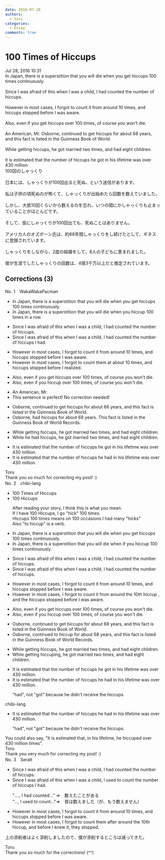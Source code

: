 ```yaml
---
date: 2016-07-28
authors:
  - toru
categories:
  - Essay
comments: true
---
```


# 100 Times of Hiccups
<div class="date">Jul 28, 2016 10:31</div>
<div id="post"><div id="body_show_ori">
In Japan, there is a superstition that you will die when you get hiccups 100 times continuously.<br/><br/>Since I was afraid of this when I was a child, I had counted the number of hiccups.<br/><br/>However in most cases, I forgot to count it from around 10 times, and hiccups stopped before I was aware.<br/><br/>Also, even if you get hiccups over 100 times, of course you won't die.<br/><br/>An American, Mr. Osborne, continued to get hiccups for about 68 years, and this fact is listed in the Guinness Book of World.<br/><br/>While getting hiccups, he got married two times, and had eight children.<br/><br/>It is estimated that the number of hiccups he got in his lifetime was over 430 million. 
</div></div>

<!-- more -->

<div id="post_ja"><div id="body_show_mo">
100回のしゃっくり<br/><br/>日本には、しゃっくりが100回出ると死ぬ、という迷信があります。<br/><br/>私は子供の頃死ぬのが怖くて、しゃっくりが出始めたら回数を数えていました。<br/><br/>しかし、大抵10回くらいから数えるのを忘れ、いつの間にかしゃっくりも止まっていることがほとんどです。<br/><br/>そして、仮にしゃっくりが100回出ても、死ぬことはありません。<br/><br/>アメリカ人のオズボーン氏は、約68年間しゃっくりをし続けたとして、ギネスに登録されています。<br/><br/>しゃっくりをしながら、2度の結婚をして、8人の子どもに恵まれました。<br/><br/>彼が生涯でしたしゃっくりの回数は、4億3千万以上だと推定されています。
</div></div>

## Corrections (3)
<div id="block"><div class="first_name"> No. 1　<span class="just_name">WakaWakaPacman</span></div><div id="block2">
<ul class="correction_field">
<li class="incorrect">In Japan, there is a superstition that you will die when you get hiccups 100 times continuously.</li>
<li class="corrected correct">
In Japan, there is a superstition that you will die when you <span class="f_red">hiccup 100 times in a row.</span>
</li>
</ul>
<ul class="correction_field">
<li class="incorrect">Since I was afraid of this when I was a child, I had counted the number of hiccups.</li>
<li class="corrected correct">
Since I was afraid of this when I was a child, I had counted the number of hiccups <span class="f_red">I had</span>.
</li>
</ul>
<ul class="correction_field">
<li class="incorrect">However in most cases, I forgot to count it from around 10 times, and hiccups stopped before I was aware.</li>
<li class="corrected correct">
However in most cases, I forgot to count <span class="f_red">them at about</span> 10 times, and hiccups stopped before I <span class="f_red">realized</span>.
</li>
</ul>
<ul class="correction_field">
<li class="incorrect">Also, even if you get hiccups over 100 times, of course you won't die.</li>
<li class="corrected correct">
Also, even if you <span class="f_red">hiccup</span> over 100 times, of course you won't die.
</li>
</ul>
<ul class="correction_field">
<li class="incorrect">An American, Mr.</li>
<li class="corrected perfect">This sentence is perfect! No correction needed!</li>
</ul>
<ul class="correction_field">
<li class="incorrect">Osborne, continued to get hiccups for about 68 years, and this fact is listed in the Guinness Book of World.</li>
<li class="corrected correct">
Osborne, <span class="f_red">had hiccups</span> for about 68 years<span class="f_red">. T</span>his fact is listed in the Guinness Book of World <span class="f_red">Records</span>.
</li>
</ul>
<ul class="correction_field">
<li class="incorrect">While getting hiccups, he got married two times, and had eight children.</li>
<li class="corrected correct">
While <span class="f_red">he had</span> hiccups, he got married two times, and had eight children.
</li>
</ul>
<ul class="correction_field">
<li class="incorrect">It is estimated that the number of hiccups he got in his lifetime was over 430 million.</li>
<li class="corrected correct">
It is estimated that the number of hiccups he <span class="f_red">had</span> in his lifetime was over 430 million.
</li>
</ul>
</div><div class="name"><span class="just_name">Toru</span><br>
Thank you so much for correcting my post! :)
</div>
</div>
<div id="block"><div class="first_name"> No. 2　<span class="just_name">chibi-lang</span></div><div id="block2">
<ul class="correction_field">
<li class="incorrect">100 Times of Hiccups</li>
<li class="corrected correct">
100 Hiccups
<p class="correction_comment">After reading your story, I think this is what you mean.<br/>If I have 100 Hiccups, I go "hick" 100 times.<br/>Hiccups 100 times means on 100 occasions I had many "hicks"<br/>Also "to hiccup" is a verb.</p>
</li>
</ul>
<ul class="correction_field">
<li class="incorrect">In Japan, there is a superstition that you will die when you get hiccups 100 times continuously.</li>
<li class="corrected correct">
In Japan, there is a superstition that you will die <span class="sline">when</span> if <span class="f_red">you hiccup </span>100 times continuously.
</li>
</ul>
<ul class="correction_field">
<li class="incorrect">Since I was afraid of this when I was a child, I had counted the number of hiccups.</li>
<li class="corrected correct">
Since I was afraid of this when I was a child, I <span class="sline">had</span> counted the number of hiccups.
</li>
</ul>
<ul class="correction_field">
<li class="incorrect">However in most cases, I forgot to count it from around 10 times, and hiccups stopped before I was aware.</li>
<li class="corrected correct">
However in most cases, I forgot to count it from around <span class="f_red">the 10th hiccup</span> , and <span class="f_red">the</span> hiccups stopped before I was aware.
</li>
</ul>
<ul class="correction_field">
<li class="incorrect">Also, even if you get hiccups over 100 times, of course you won't die.</li>
<li class="corrected correct">
Also, even if you <span class="f_red">hiccup</span> over 100 times, of course you won't die.
</li>
</ul>
<ul class="correction_field">
<li class="incorrect">Osborne, continued to get hiccups for about 68 years, and this fact is listed in the Guinness Book of World.</li>
<li class="corrected correct">
Osborne, continued to <span class="f_red">hiccup</span> for about 68 years, and this fact is listed in the Guinness Book of World <span class="f_red">Records</span>.
</li>
</ul>
<ul class="correction_field">
<li class="incorrect">While getting hiccups, he got married two times, and had eight children.</li>
<li class="corrected correct">
While <span class="sline">getting</span> <span class="f_red">hiccuping</span>, he got married two times, and had eight children.
</li>
</ul>
<ul class="correction_field">
<li class="incorrect">It is estimated that the number of hiccups he got in his lifetime was over 430 million.</li>
<li class="corrected correct">
It is estimated that the number of hiccups he <span class="f_red">had</span> in his lifetime was over 430 million.
<p class="correction_comment">"had", not "got" because he didn't receive the hiccups.</p>
</li>
</ul>
</div><div class="name"><span class="just_name">chibi-lang</span><br><div class="quote_field"><ul class="correction_field">
<li class="corrected correct">
It is estimated that the number of hiccups he <span class="f_red">had</span> in his lifetime was over 430 million.
<p class="correction_comment">
"had", not "got" because he didn't receive the hiccups.
</p>
</li>
</ul></div>
You could also say, "It is estimated that, in his lifetime, he hiccuped over 430 million times".
</div>
<div class="name"><span class="just_name">Toru</span><br>
Thank you very much for correcting my post! :)
</div>
</div>
<div id="block"><div class="first_name"> No. 3　<span class="just_name">Seralt</span></div><div id="block2">
<ul class="correction_field">
<li class="incorrect">Since I was afraid of this when I was a child, I had counted the number of hiccups.</li>
<li class="corrected correct">
Since I was afraid of this when I was a child, I <span class="f_red">used to count</span> the number of hiccups <span class="f_red">I had</span>.
<p class="correction_comment">"...., I had counted..." ⇒　数えたことがある<br/>"..., I used to count..."⇒　昔は数えました（が、もう数えません）</p>
</li>
</ul>
<ul class="correction_field">
<li class="incorrect">However in most cases, I forgot to count it from around 10 times, and hiccups stopped before I was aware.</li>
<li class="corrected correct">
However in most cases, I forgot to count <span class="f_red">them after around the </span>10<span class="f_red">th hiccup</span>, and <span class="f_blue">before I knew it, they </span>stopped.
</li>
</ul>
<p class="comment_small">
 上の添削者はよく添削しましたので、僕が添削するところは減ってきた。
</p>

</div><div class="name"><span class="just_name">Toru</span><br>
Thank you so much for the corrections! (^^)
</div>
</div>
